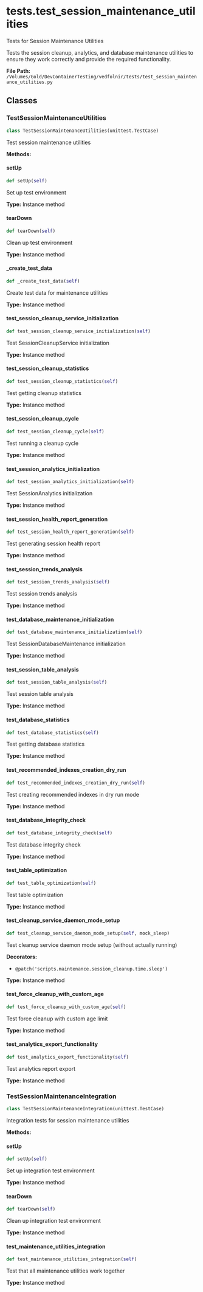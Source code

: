 # tests.test_session_maintenance_utilities

Tests for Session Maintenance Utilities

Tests the session cleanup, analytics, and database maintenance utilities
to ensure they work correctly and provide the required functionality.

**File Path:** `/Volumes/Gold/DevContainerTesting/vedfolnir/tests/test_session_maintenance_utilities.py`

## Classes

### TestSessionMaintenanceUtilities

```python
class TestSessionMaintenanceUtilities(unittest.TestCase)
```

Test session maintenance utilities

**Methods:**

#### setUp

```python
def setUp(self)
```

Set up test environment

**Type:** Instance method

#### tearDown

```python
def tearDown(self)
```

Clean up test environment

**Type:** Instance method

#### _create_test_data

```python
def _create_test_data(self)
```

Create test data for maintenance utilities

**Type:** Instance method

#### test_session_cleanup_service_initialization

```python
def test_session_cleanup_service_initialization(self)
```

Test SessionCleanupService initialization

**Type:** Instance method

#### test_session_cleanup_statistics

```python
def test_session_cleanup_statistics(self)
```

Test getting cleanup statistics

**Type:** Instance method

#### test_session_cleanup_cycle

```python
def test_session_cleanup_cycle(self)
```

Test running a cleanup cycle

**Type:** Instance method

#### test_session_analytics_initialization

```python
def test_session_analytics_initialization(self)
```

Test SessionAnalytics initialization

**Type:** Instance method

#### test_session_health_report_generation

```python
def test_session_health_report_generation(self)
```

Test generating session health report

**Type:** Instance method

#### test_session_trends_analysis

```python
def test_session_trends_analysis(self)
```

Test session trends analysis

**Type:** Instance method

#### test_database_maintenance_initialization

```python
def test_database_maintenance_initialization(self)
```

Test SessionDatabaseMaintenance initialization

**Type:** Instance method

#### test_session_table_analysis

```python
def test_session_table_analysis(self)
```

Test session table analysis

**Type:** Instance method

#### test_database_statistics

```python
def test_database_statistics(self)
```

Test getting database statistics

**Type:** Instance method

#### test_recommended_indexes_creation_dry_run

```python
def test_recommended_indexes_creation_dry_run(self)
```

Test creating recommended indexes in dry run mode

**Type:** Instance method

#### test_database_integrity_check

```python
def test_database_integrity_check(self)
```

Test database integrity check

**Type:** Instance method

#### test_table_optimization

```python
def test_table_optimization(self)
```

Test table optimization

**Type:** Instance method

#### test_cleanup_service_daemon_mode_setup

```python
def test_cleanup_service_daemon_mode_setup(self, mock_sleep)
```

Test cleanup service daemon mode setup (without actually running)

**Decorators:**
- `@patch('scripts.maintenance.session_cleanup.time.sleep')`

**Type:** Instance method

#### test_force_cleanup_with_custom_age

```python
def test_force_cleanup_with_custom_age(self)
```

Test force cleanup with custom age limit

**Type:** Instance method

#### test_analytics_export_functionality

```python
def test_analytics_export_functionality(self)
```

Test analytics report export

**Type:** Instance method

### TestSessionMaintenanceIntegration

```python
class TestSessionMaintenanceIntegration(unittest.TestCase)
```

Integration tests for session maintenance utilities

**Methods:**

#### setUp

```python
def setUp(self)
```

Set up integration test environment

**Type:** Instance method

#### tearDown

```python
def tearDown(self)
```

Clean up integration test environment

**Type:** Instance method

#### test_maintenance_utilities_integration

```python
def test_maintenance_utilities_integration(self)
```

Test that all maintenance utilities work together

**Type:** Instance method

